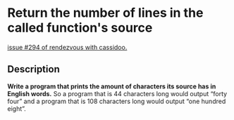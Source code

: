 # Return the number of lines in the called function's source

[issue #294 of rendezvous with cassidoo.](https://buttondown.email/cassidoo/archive/6/)

## Description

**Write a program that prints the amount of characters its source has in English words.**
So a program that is 44 characters long would output “forty four” and a
program that is 108 characters long would output “one hundred eight”.
